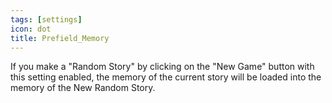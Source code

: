 ```yaml
---
tags: [settings]
icon: dot
title: Prefield_Memory
---
```

If you make a "Random Story" by clicking on the "New Game" button with this setting enabled, the memory of the current story will be loaded into the memory of the New Random Story.